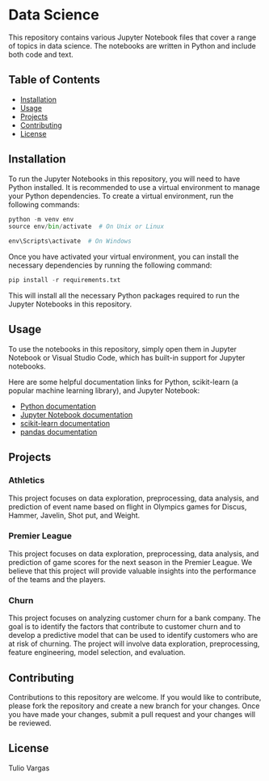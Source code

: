 # Data Science

This repository contains various Jupyter Notebook files that cover a range of topics in data science. The notebooks are written in Python and include both code and text.

## Table of Contents

- [Installation](#installation)
- [Usage](#usage)
- [Projects](#projects)
- [Contributing](#contributing)
- [License](#license)

## Installation

To run the Jupyter Notebooks in this repository, you will need to have Python installed. It is recommended to use a virtual environment to manage your Python dependencies. To create a virtual environment, run the following commands:

```python
python -m venv env
source env/bin/activate  # On Unix or Linux
```
```python
env\Scripts\activate  # On Windows
```
Once you have activated your virtual environment, you can install the necessary dependencies by running the following command:

```python
pip install -r requirements.txt
```
This will install all the necessary Python packages required to run the Jupyter Notebooks in this repository.

## Usage

To use the notebooks in this repository, simply open them in Jupyter Notebook or Visual Studio Code, which has built-in support for Jupyter notebooks. 

Here are some helpful documentation links for Python, scikit-learn (a popular machine learning library), and Jupyter Notebook:

- [Python documentation](https://docs.python.org/3/)
- [Jupyter Notebook documentation](https://jupyter-notebook.readthedocs.io/en/stable/)
- [scikit-learn documentation](https://scikit-learn.org/stable/documentation.html)
- [pandas documentation](https://pandas.pydata.org/docs/)

## Projects


### Athletics

This project focuses on data exploration, preprocessing, data analysis, and prediction of event name based on flight in Olympics games for Discus, Hammer, Javelin, Shot put, and Weight.

### Premier League

This project focuses on data exploration, preprocessing, data analysis, and prediction of game scores for the next season in the Premier League. We believe that this project will provide valuable insights into the performance of the teams and the players.

### Churn

This project focuses on analyzing customer churn for a bank company. The goal is to identify the factors that contribute to customer churn and to develop a predictive model that can be used to identify customers who are at risk of churning. The project will involve data exploration, preprocessing, feature engineering, model selection, and evaluation.


## Contributing

Contributions to this repository are welcome. If you would like to contribute, please fork the repository and create a new branch for your changes. Once you have made your changes, submit a pull request and your changes will be reviewed.

## License

Tulio Vargas